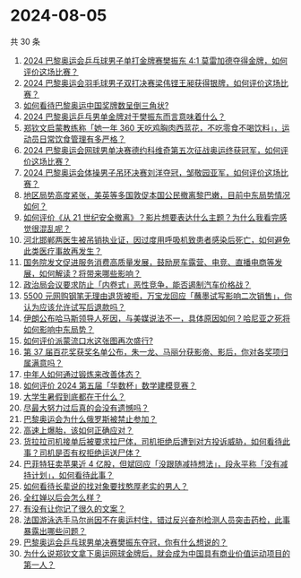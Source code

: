 # 2024-08-05

共 30 条

<!-- BEGIN ZHIHUVIDEO -->
<!-- 最后更新时间 Mon Aug 05 2024 00:10:43 GMT+0800 (China Standard Time) -->
1. [2024 巴黎奥运会乒乓球男子单打金牌赛樊振东 4:1 莫雷加德夺得金牌，如何评价这场比赛？](https://www.zhihu.com/question/663447730)
1. [2024 巴黎奥运会羽毛球男子双打决赛梁伟铿王昶获得银牌，如何评价这场比赛？](https://www.zhihu.com/question/663453189)
1. [如何看待巴黎奥运中国奖牌数呈倒三角状?](https://www.zhihu.com/question/663247446)
1. [2024 巴黎奥运乒乓男单金牌对于樊振东而言意味着什么？](https://www.zhihu.com/question/663450262)
1. [郑钦文启蒙教练称「她一年 360 天吃鸡胸肉西蓝花，不吃零食不喝饮料」，运动员日常饮食管理有多严格？](https://www.zhihu.com/question/663414544)
1. [2024 巴黎奥运会网球男单决赛德约科维奇第五次征战奥运终获冠军，如何评价这场比赛？](https://www.zhihu.com/question/663448864)
1. [2024 巴黎奥运会体操男子吊环决赛刘洋夺冠，邹敬园亚军，如何评价这场比赛？](https://www.zhihu.com/question/663450769)
1. [地区局势高度紧张，美英等多国敦促本国公民撤离黎巴嫩，目前中东局势情况如何？](https://www.zhihu.com/question/663425075)
1. [如何评价《从 21 世纪安全撤离》？影片想要表达什么主题？为什么我看完感觉很混乱呢？](https://www.zhihu.com/question/662880451)
1. [河北邯郸两医生被吊销执业证，因过度用呼吸机致患者感染后死亡，如何避免此类医疗事故再发生？](https://www.zhihu.com/question/663410537)
1. [国务院发文促进服务消费高质量发展，鼓励房车露营、电竞、直播电商等发展，如何解读？将带来哪些影响？](https://www.zhihu.com/question/663364422)
1. [政治局会议要求防止「内卷式」恶性竞争，能否遏制汽车价格战？](https://www.zhihu.com/question/663061453)
1. [5500 元网购钢笔无理由退货被拒，万宝龙回应「蘸墨试写影响二次销售」，你认为应该允许试写后退款吗？](https://www.zhihu.com/question/663245777)
1. [伊朗公布哈马斯领导人死因，与美媒说法不一，具体原因如何？哈尼亚之死将如何影响中东局势？](https://www.zhihu.com/question/663421115)
1. [如何评价派蒙流口水这张图再次盛行?](https://www.zhihu.com/question/662998760)
1. [第 37 届百花奖获奖名单公布，朱一龙、马丽分获影帝、影后，你对各奖项归属满意吗？](https://www.zhihu.com/question/663446507)
1. [中年人如何通过锻炼来改善体态？](https://www.zhihu.com/question/638563275)
1. [如何评价 2024 第五届「华数杯」数学建模竞赛？](https://www.zhihu.com/question/663409282)
1. [大学生暑假到底都在干什么？](https://www.zhihu.com/question/663195442)
1. [尽最大努力过后真的会没有遗憾吗？](https://www.zhihu.com/question/663376083)
1. [巴黎奥运会为什么俄罗斯被禁止参加？](https://www.zhihu.com/question/663292031)
1. [高速上爆胎，该如何正确应对？](https://www.zhihu.com/question/638964921)
1. [货拉拉司机接单后被要求拉尸体，司机拒绝后遭到对方投诉威胁，如何看待此事？司机是否有权拒绝运送尸体？](https://www.zhihu.com/question/663333554)
1. [巴菲特狂卖苹果近 4 亿股，但斌回应「没跟随减持想法」，段永平称「没有减持计划」，如何看待此事？](https://www.zhihu.com/question/663416330)
1. [如何看待长辈说的找对象要找憨厚老实的男人？](https://www.zhihu.com/question/333902766)
1. [全红婵以后会怎么样？](https://www.zhihu.com/question/477732195)
1. [有没有让你记了很久的文案？](https://www.zhihu.com/question/662803200)
1. [法国游泳选手马尔尚因不在奥运村住，错过反兴奋剂检测人员突击药检，此事暴露出哪些问题？](https://www.zhihu.com/question/663416496)
1. [巴黎奥运会乒乓球男单决赛樊振东夺冠，你有什么想说的？](https://www.zhihu.com/question/663450204)
1. [为什么说郑钦文拿下奥运网球金牌后，就会成为中国具有商业价值运动项目的第一人？](https://www.zhihu.com/question/663379041)
<!-- END ZHIHUVIDEO -->
